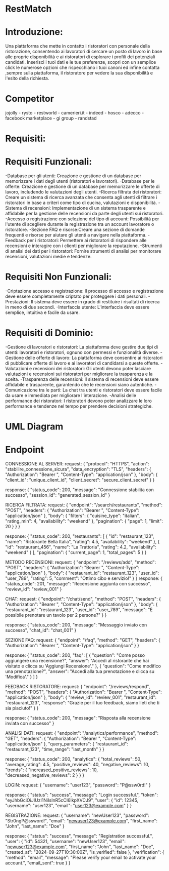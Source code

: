 # RestMatch

# Introduzione:
Una piattaforma che mette in contatto i ristoratori con personale della ristorazione, consentendo ai lavoratori di cercare un posto di lavoro in base alle proprie disponibilità e ai ristoratori di esplorare i profili dei potenziali candidati. Inserisci i tuoi dati e le tue preferenze, scopri con un semplice click le numerose opzioni che rispecchiano i tuoi canoni ed infine contatta ,sempre sulla piattaforma, il ristoratore per vedere la sua disponibilità e l'esito della richiesta.

# Competitor
jojolly - rysto - restworld - camerieri.it - indeed - hosco - adecco - facebook marketplace - gi group - randstad


# Requisiti:

# Requisiti Funzionali:
-Database per gli utenti: Creazione e gestione di un database per memorizzare i dati degli utenti (ristoratori e lavoratori).
-Database per le offerte: Creazione e gestione di un database per memorizzare le offerte di lavoro, includendo le valutazioni degli utenti.
-Ricerca filtrata dei ristoratori: Creare un sistema di ricerca avanzata che consenta agli utenti di filtrare i ristoratori in base a criteri come tipo di cucina, valutazioni e disponibilità.
-Sistema di recensioni: Implementazione di un sistema trasparente e affidabile per la gestione delle recensioni da parte degli utenti sui ristoratori.
-Accesso o registrazione con selezione del tipo di account: Possibilità per l'utente di scegliere durante la registrazione tra un account lavoratore o ristoratore.
-Sezione FAQ e risorse:Creare una sezione di domande frequenti e risorse per aiutare gli utenti a navigare nella piattaforma.
-Feedback per i ristoratori: Permettere ai ristoratori di rispondere alle recensioni e interagire con i clienti per migliorare la reputazione.
-Strumenti di analisi dei dati per i ristoratori: Fornire strumenti di analisi per monitorare recensioni, valutazioni medie e tendenze.

# Requisiti Non Funzionali:
-Criptazione accesso e registrazione: Il processo di accesso e registrazione deve essere completamente criptato per proteggere i dati personali.
-Prestazioni: Il sistema deve essere in grado di restituire i risultati di ricerca in meno di due secondi.
-Interfaccia utente: L'interfaccia deve essere semplice, intuitiva e facile da usare.

# Requisiti di Dominio:
-Gestione di lavoratori e ristoratori: La piattaforma deve gestire due tipi di utenti: lavoratori e ristoratori, ognuno con permessi e funzionalità diverse.
-Gestione delle offerte di lavoro: La piattaforma deve consentire ai ristoratori di pubblicare offerte di lavoro e ai lavoratori di candidarsi a queste offerte.
-Valutazioni e recensioni dei ristoratori: Gli utenti devono poter lasciare valutazioni e recensioni sui ristoratori per migliorare la trasparenza e la scelta.
-Trasparenza delle recensioni: Il sistema di recensioni deve essere affidabile e trasparente, garantendo che le recensioni siano autentiche.
-Comunicazione tra le parti: La chat tra utenti e ristoratori deve essere facile da usare e immediata per migliorare l'interazione.
-Analisi delle performance dei ristoratori: I ristoratori devono poter analizzare le loro performance e tendenze nel tempo per prendere decisioni strategiche.

# UML Diagram



# Endpoint
CONNESSIONE AL SERVER: request: { "protocol": "HTTPS", "action": "stabilire_connessione_sicura", "data_encryption": "TLS", "headers": { "Authorization": "Bearer ", "Content-Type": "application/json" }, "body": { "client_id": "unique_client_id", "client_secret": "secure_client_secret" } }

response: { "status_code": 200, "message": "Connessione stabilita con successo", "session_id": "generated_session_id" }

RICERCA FILTRATA: request: { "endpoint": "/search/restaurants", "method": "POST", "headers": { "Authorization": "Bearer ", "Content-Type": "application/json" }, "body": { "filters": { "cuisine_type": "italian", "rating_min": 4, "availability": "weekend" }, "pagination": { "page": 1, "limit": 20 } } }

response: { "status_code": 200, "restaurants": [ { "id": "restaurant_123", "name": "Ristorante Bella Italia", "rating": 4.5, "availability": "weekend" }, { "id": "restaurant_456", "name": "La Trattoria", "rating": 4.2, "availability": "weekend" } ], "pagination": { "current_page": 1, "total_pages": 5 } }

METODO RECENSIONI: request: { "endpoint": "/reviews/add", "method": "POST", "headers": { "Authorization": "Bearer ", "Content-Type": "application/json" }, "body": { "restaurant_id": "restaurant_123", "user_id": "user_789", "rating": 5, "comment": "Ottimo cibo e servizio!" } } response: { "status_code": 201, "message": "Recensione aggiunta con successo", "review_id": "review_001" }

CHAT: request: { "endpoint": "/chat/send", "method": "POST", "headers": { "Authorization": "Bearer ", "Content-Type": "application/json" }, "body": { "restaurant_id": "restaurant_123", "user_id": "user_789", "message": "È possibile prenotare un tavolo per 2 persone?" } }

response: { "status_code": 200, "message": "Messaggio inviato con successo", "chat_id": "chat_001" }

SEZIONE FAQ: request: { "endpoint": "/faq", "method": "GET", "headers": { "Authorization": "Bearer ", "Content-Type": "application/json" } }

response:
{ "status_code": 200, "faq": [ { "question": "Come posso aggiungere una recensione?", "answer": "Accedi al ristorante che hai visitato e clicca su 'Aggiungi Recensione'." }, { "question": "Come modifico una prenotazione?", "answer": "Accedi alla tua prenotazione e clicca su 'Modifica'." } ] }

FEEDBACK RISTORATORE: request: { "endpoint": "/reviews/respond", "method": "POST", "headers": { "Authorization": "Bearer ", "Content-Type": "application/json" }, "body": { "review_id": "review_001", "restaurant_id": "restaurant_123", "response": "Grazie per il tuo feedback, siamo lieti che ti sia piaciuto!" } }

response: { "status_code": 200, "message": "Risposta alla recensione inviata con successo" }

ANALISI DATI: request: { "endpoint": "/analytics/performance", "method": "GET", "headers": { "Authorization": "Bearer ", "Content-Type": "application/json" }, "query_parameters": { "restaurant_id": "restaurant_123", "time_range": "last_month" } }

response: { "status_code": 200, "analytics": { "total_reviews": 50, "average_rating": 4.5, "positive_reviews": 40, "negative_reviews": 10, "trends": { "increased_positive_reviews": 10, "decreased_negative_reviews": 2 } } }

LOGIN: request: { "username": "user123", "password": "P@ssw0rd!" }

response: { "status": "success", "message": "Login successful.", "token": "eyJhbGciOiJIUzI1NiIsInR5cCI6IkpXVCJ9", "user": { "id": 12345, "username": "user123", "email": "user123@example.com" } }

REGISTRAZIONE: request: { "username": "newUser123", "password": "Str0ngP@ssword!", "email": "newuser123@example.com", "first_name": "John", "last_name": "Doe" }

response: { "status": "success", "message": "Registration successful.", "user": { "id": 54321, "username": "newUser123", "email": "newuser123@example.com", "first_name": "John", "last_name": "Doe", "created_at": "2024-09-27T10:30:00Z", "is_verified": false }, "verification": { "method": "email", "message": "Please verify your email to activate your account.", "email_sent": true } }
